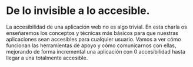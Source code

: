 # De lo invisible a lo accesible. 
La accesibilidad de una aplicación web no es algo trivial. En esta charla os enseñaremos los conceptos y técnicas más básicos para que nuestras aplicaciones sean accesibles para cualquier usuario. Vamos a ver cómo funcionan las herramientas de apoyo y cómo comunicarnos con ellas, mejorando de forma incremental una aplicación con 0 accesibilidad hasta llegar a una totalmente accesible.
